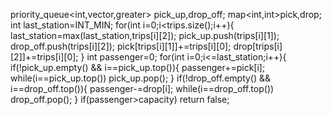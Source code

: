 priority_queue<int,vector<int>,greater<int>> pick_up,drop_off;
map<int,int>pick,drop;
int last_station=INT_MIN;
for(int i=0;i<trips.size();i++){
last_station=max(last_station,trips[i][2]);
pick_up.push(trips[i][1]);
drop_off.push(trips[i][2]);
pick[trips[i][1]]+=trips[i][0];
drop[trips[i][2]]+=trips[i][0];
}
int passenger=0;
for(int i=0;i<=last_station;i++){
if(!pick_up.empty() && i==pick_up.top()){
passenger+=pick[i];
while(i==pick_up.top())
pick_up.pop();
}
if(!drop_off.empty() && i==drop_off.top()){
passenger-=drop[i];
while(i==drop_off.top())
drop_off.pop();
}
if(passenger>capacity)
return false;